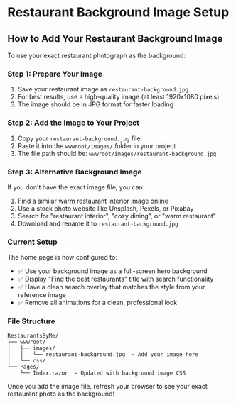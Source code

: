 # Restaurant Background Image Setup

## How to Add Your Restaurant Background Image

To use your exact restaurant photograph as the background:

### Step 1: Prepare Your Image
1. Save your restaurant image as `restaurant-background.jpg`
2. For best results, use a high-quality image (at least 1920x1080 pixels)
3. The image should be in JPG format for faster loading

### Step 2: Add the Image to Your Project
1. Copy your `restaurant-background.jpg` file
2. Paste it into the `wwwroot/images/` folder in your project
3. The file path should be: `wwwroot/images/restaurant-background.jpg`

### Step 3: Alternative Background Image
If you don't have the exact image file, you can:
1. Find a similar warm restaurant interior image online
2. Use a stock photo website like Unsplash, Pexels, or Pixabay
3. Search for "restaurant interior", "cozy dining", or "warm restaurant"
4. Download and rename it to `restaurant-background.jpg`

### Current Setup
The home page is now configured to:
- ✅ Use your background image as a full-screen hero background
- ✅ Display "Find the best restaurants" title with search functionality
- ✅ Have a clean search overlay that matches the style from your reference image
- ✅ Remove all animations for a clean, professional look

### File Structure
```
RestaurantsByMe/
├── wwwroot/
│   ├── images/
│   │   └── restaurant-background.jpg  ← Add your image here
│   └── css/
└── Pages/
    └── Index.razor  ← Updated with background image CSS
```

Once you add the image file, refresh your browser to see your exact restaurant photo as the background! 